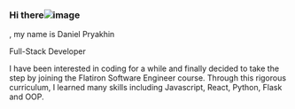 ### Hi there![image](https://github.com/pepelacon/pepelacon/assets/117035955/2fa39f1b-5f48-4693-b89b-a250e143d543)
, my name is Daniel Pryakhin

Full-Stack Developer

I have been interested in coding for a while and finally decided to take the step by joining the Flatiron Software Engineer course. Through this rigorous curriculum, I learned many skills including Javascript, React, Python, Flask and OOP.


<!--
**pepelacon/pepelacon** is a ✨ _special_ ✨ repository because its `README.md` (this file) appears on your GitHub profile.

Here are some ideas to get you started:

- 🔭 I’m currently working on ...
- 🌱 I’m currently learning ...
- 👯 I’m looking to collaborate on ...
- 🤔 I’m looking for help with ...
- 💬 Ask me about ...
- 📫 How to reach me: ...
- 😄 Pronouns: ...
- ⚡ Fun fact: ...
-->
